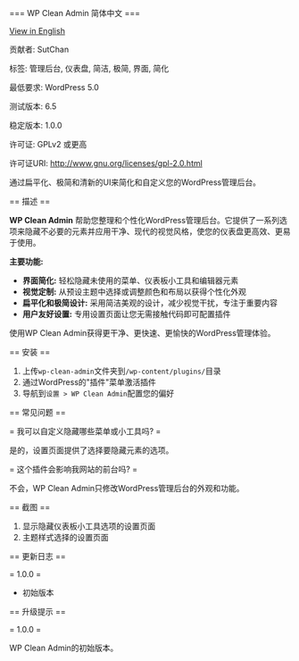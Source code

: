 === WP Clean Admin 简体中文 ===

[View in English](README.MD)

贡献者: SutChan

标签: 管理后台, 仪表盘, 简洁, 极简, 界面, 简化

最低要求: WordPress 5.0

测试版本: 6.5

稳定版本: 1.0.0

许可证: GPLv2 或更高

许可证URI: http://www.gnu.org/licenses/gpl-2.0.html

通过扁平化、极简和清新的UI来简化和自定义您的WordPress管理后台。

== 描述 ==

**WP Clean Admin** 帮助您整理和个性化WordPress管理后台。它提供了一系列选项来隐藏不必要的元素并应用干净、现代的视觉风格，使您的仪表盘更高效、更易于使用。

**主要功能:**

*   **界面简化:** 轻松隐藏未使用的菜单、仪表板小工具和编辑器元素
*   **视觉定制:** 从预设主题中选择或调整颜色和布局以获得个性化外观
*   **扁平化和极简设计:** 采用简洁美观的设计，减少视觉干扰，专注于重要内容
*   **用户友好设置:** 专用设置页面让您无需接触代码即可配置插件

使用WP Clean Admin获得更干净、更快速、更愉快的WordPress管理体验。

== 安装 ==

1. 上传`wp-clean-admin`文件夹到`/wp-content/plugins/`目录
2. 通过WordPress的"插件"菜单激活插件
3. 导航到`设置 > WP Clean Admin`配置您的偏好

== 常见问题 ==

= 我可以自定义隐藏哪些菜单或小工具吗? =

是的，设置页面提供了选择要隐藏元素的选项。

= 这个插件会影响我网站的前台吗? =

不会，WP Clean Admin只修改WordPress管理后台的外观和功能。

== 截图 ==

1. 显示隐藏仪表板小工具选项的设置页面
2. 主题样式选择的设置页面

== 更新日志 ==

= 1.0.0 =
* 初始版本

== 升级提示 ==

= 1.0.0 =

WP Clean Admin的初始版本。

